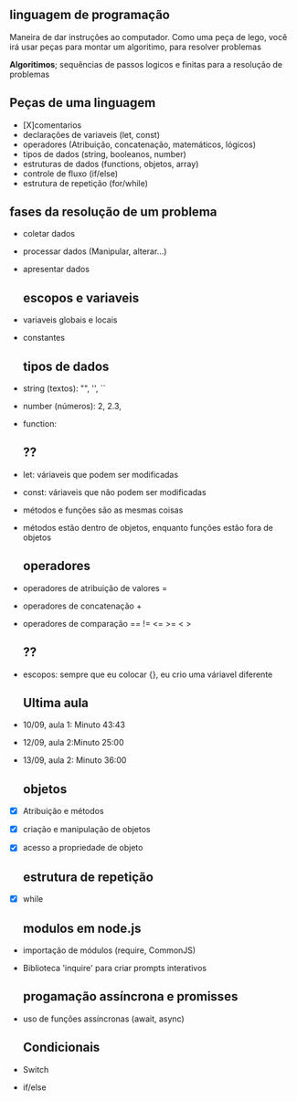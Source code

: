 ##  linguagem de programação 

Maneira de dar instruções ao computador.
Como uma peça de lego, você irá usar peças para montar um algoritimo, para resolver problemas 

  **Algoritimos**; sequências de passos logicos e finitas para a resolução de problemas 

  ## Peças de uma linguagem

  - [X]comentarios 
  - declarações de variaveis (let, const)
  - operadores (Atribuição, concatenação, matemáticos, lógicos)
  - tipos de dados (string, booleanos, number)
  - estruturas de dados (functions, objetos, array)
  - controle de fluxo (if/else)
  - estrutura de repetição (for/while)

  ## fases da resolução de um problema
  
- coletar dados 
- processar dados (Manipular, alterar...)
- apresentar dados

  ## escopos e variaveis

- variaveis globais e locais
- constantes

  ## tipos de dados

- string (textos): "", '', ``
- number (números): 2, 2.3, 
- function:

  ## ??

- let: váriaveis que podem ser modificadas
- const: váriaveis que não podem ser modificadas 
- métodos e funções são as mesmas coisas 
- métodos estão dentro de objetos, enquanto funções estão fora de objetos

  ## operadores 

- operadores de atribuição de valores =
- operadores de concatenação +
- operadores de comparação  == != <= >= < >

  ## ??

- escopos: sempre que eu colocar {}, eu crio uma váriavel diferente

  ## Ultima aula

- 10/09, aula 1: Minuto 43:43
- 12/09, aula 2:Minuto 25:00
- 13/09, aula 2: Minuto 36:00

  ## objetos

- [x] Atribuição e métodos
- [x] criação e manipulação de objetos
- [x] acesso a propriedade de objeto

  ## estrutura de repetição
 
- [x] while

  ## modulos em node.js

- importação de módulos (require, CommonJS)
- Biblioteca 'inquire' para criar prompts interativos 

  ## progamação assíncrona e promisses

- uso de funções assíncronas (await, async)

  ## Condicionais 

- Switch
- if/else